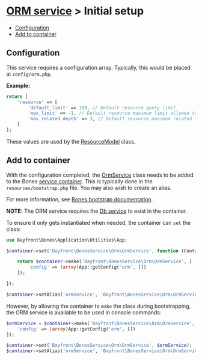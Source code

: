 # [ORM service](README.md) > Initial setup

- [Configuration](#configuration)
- [Add to container](#add-to-container)

## Configuration

This service requires a configuration array.
Typically, this would be placed at `config/orm.php`.

**Example:**

```php
return [
    'resource' => [
        'default_limit' => 100, // Default resource query limit
        'max_limit' => -1, // Default resource maximum limit allowed to query, or -1 for unlimited
        'max_related_depth' => 3, // Default resource maximum related field depth allowed to query
    ]
];
```
These values are used by the [ResourceModel](models/resourcemodel.md) class.

## Add to container

With the configuration completed, the [OrmService](ormservice.md) class needs to be added to the Bones [service container](https://github.com/bayfrontmedia/bones/blob/master/docs/usage/container.md).
This is typically done in the `resources/bootstrap.php` file.
You may also wish to create an alias.

For more information, see [Bones bootstrap documentation](https://github.com/bayfrontmedia/bones/blob/master/docs/usage/bootstrap.md).

**NOTE:** The ORM service requires the [Db service](https://github.com/bayfrontmedia/bones/blob/master/docs/services/db.md) to exist in the container.

To ensure it only gets instantiated when needed, the container can `set` the class:

```php
use Bayfront\Bones\Application\Utilities\App;

$container->set('Bayfront\BonesService\Orm\OrmService', function (Container $container) {

    return $container->make('Bayfront\BonesService\Orm\OrmService', [
        'config' => (array)App::getConfig('orm', [])
    ]);

});

$container->setAlias('ormService', 'Bayfront\BonesService\Orm\OrmService');
```

However, by allowing the container to `make` the class during bootstrapping,
the ORM service is available to be used in console commands:

```php
$ormService = $container->make('Bayfront\BonesService\Orm\OrmService', [
    'config' => (array)App::getConfig('orm', [])
]);

$container->set('Bayfront\BonesService\Orm\OrmService', $ormService);
$container->setAlias('ormService', 'Bayfront\BonesService\Orm\OrmService');
```